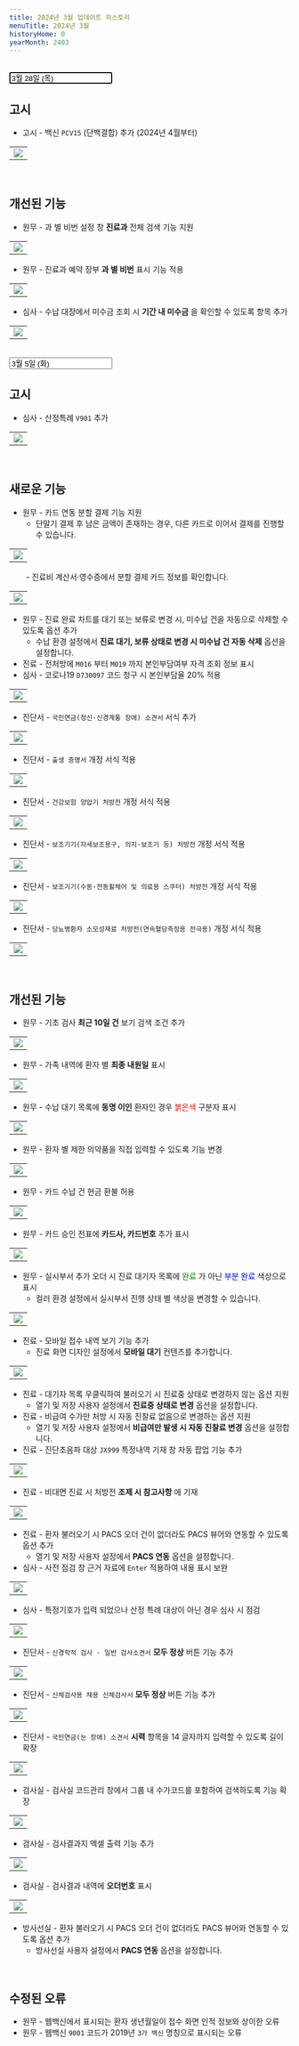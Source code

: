 ```yaml
---
title: 2024년 3월 업데이트 히스토리
menuTitle: 2024년 3월
historyHome: 0
yearMonth: 2403
---
```


<br>

<input type="text" name="t" id="title-input" value="3월 28일 (목)" autofocus readonly>

<br>

## 고시

- 고시 - 백신 `PCV15` (단백결합) 추가 (2024년 4월부터)
<table class="imgBox">
    <td class="imgBox">
        <a href="/images{{page.url}}/29.png" target="_blank">
            <img class="minCenterSmallMid" src="/images{{page.url}}/29.png">
        </a>
    </td>
</table>

<br>

## 개선된 기능

- 원무 - 과 별 비번 설정 창 **진료과** 전체 검색 기능 지원
<table class="imgBox">
    <td class="imgBox">
        <a href="/images{{page.url}}/30.png" target="_blank">
            <img class="minCenterSmallMid" src="/images{{page.url}}/30.png">
        </a>
    </td>
</table>

- 원무 - 진료과 예약 장부 **과 별 비번** 표시 기능 적용
<table class="imgBox">
    <td class="imgBox">
        <a href="/images{{page.url}}/31.png" target="_blank">
            <img class="minCenter" src="/images{{page.url}}/31.png">
        </a>
    </td>
</table>

- 심사 - 수납 대장에서 미수금 조회 시 **기간 내 미수금** 을 확인할 수 있도록 항목 추가
<table class="imgBox">
    <td class="imgBox">
        <a href="/images{{page.url}}/32.png" target="_blank">
            <img class="minCenter" src="/images{{page.url}}/32.png">
        </a>
    </td>
</table>

<br>

<input type="text" name="t" id="title-input" value="3월 5일 (화)" autofocus readonly>

<br>

## 고시

- 심사 - 산정특례 `V901` 추가
<table class="imgBox">
    <td class="imgBox">
        <a href="/images{{page.url}}/25.png" target="_blank">
            <img class="minCenterSmallMid" src="/images{{page.url}}/25.png">
        </a>
    </td>
</table>

<br>

## 새로운 기능

- 원무 - 카드 연동 분할 결제 기능 지원
    - 단말기 결제 후 남은 금액이 존재하는 경우, 다른 카드로 이어서 결제를 진행할 수 있습니다.
<table class="imgBox">
    <td class="imgBox">
        <a href="/images{{page.url}}/1.png" target="_blank">
            <img class="minCenter" src="/images{{page.url}}/1.png">
        </a>
    </td>
</table>
<span style="color:#696868; padding-left: 30px;"></span>
    - 진료비 계산서·영수증에서 분할 결제 카드 정보를 확인합니다.
<table class="imgBox">
    <td class="imgBox">
        <a href="/images{{page.url}}/2.png" target="_blank">
            <img class="minCenter" src="/images{{page.url}}/2.png">
        </a>
    </td>
</table> 

- 원무 - 진료 완료 차트를 대기 또는 보류로 변경 시, 미수납 건을 자동으로 삭제할 수 있도록 옵션 추가
    - 수납 환경 설정에서 **진료 대기, 보류 상태로 변경 시 미수납 건 자동 삭제** 옵션을 설정합니다.
- 진료 - 전처방에 `M016` 부터 `M019` 까지 본인부담여부 자격 조회 정보 표시
- 심사 - 코로나19 `D730097` 코드 청구 시 본인부담율 20% 적용
<table class="imgBox">
    <td class="imgBox">
        <a href="/images{{page.url}}/26.png" target="_blank">
            <img class="minCenter" src="/images{{page.url}}/26.png">
        </a>
    </td>
</table>

- 진단서 - `국민연금(정신·신경계통 장애) 소견서` 서식 추가
<table class="imgBox">
    <td class="imgBox">
        <a href="/images{{page.url}}/27.png" target="_blank">
            <img class="minCenter" src="/images{{page.url}}/27.png">
        </a>
    </td>
</table>

- 진단서 - `출생 증명서` 개정 서식 적용
<table class="imgBox">
    <td class="imgBox">
        <a href="/images{{page.url}}/28.png" target="_blank">
            <img class="minCenter" src="/images{{page.url}}/28.png">
        </a>
    </td>
</table>

- 진단서 - `건강보험 양압기 처방전` 개정 서식 적용
<table class="imgBox">
    <td class="imgBox">
        <a href="/images{{page.url}}/3.png" target="_blank">
            <img class="minCenter" src="/images{{page.url}}/3.png">
        </a>
    </td>
</table>

- 진단서 - `보조기기(자세보조용구, 의지·보조기 등) 처방전` 개정 서식 적용 
<table class="imgBox">
    <td class="imgBox">
        <a href="/images{{page.url}}/4.png" target="_blank">
            <img class="minCenter" src="/images{{page.url}}/4.png">
        </a>
    </td>
</table>

- 진단서 - `보조기기(수동·전동휠체어 및 의료용 스쿠터) 처방전` 개정 서식 적용
<table class="imgBox">
    <td class="imgBox">
        <a href="/images{{page.url}}/5.png" target="_blank">
            <img class="minCenter" src="/images{{page.url}}/5.png">
        </a>
    </td>
</table>

- 진단서 - `당뇨병환자 소모성재료 처방전(연속혈당측정용 전극용)` 개정 서식 적용
<table class="imgBox">
    <td class="imgBox">
        <a href="/images{{page.url}}/6.png" target="_blank">
            <img class="minCenter" src="/images{{page.url}}/6.png">
        </a>
    </td>
</table>

<br>

## 개선된 기능

- 원무 - 기초 검사 **최근 10일 건** 보기 검색 조건 추가
<table class="imgBox">
    <td class="imgBox">
        <a href="/images{{page.url}}/7.png" target="_blank">
            <img class="minCenter" src="/images{{page.url}}/7.png">
        </a>
    </td>
</table> 

- 원무 - 가족 내역에 환자 별 **최종 내원일** 표시
<table class="imgBox">
    <td class="imgBox">
        <a href="/images{{page.url}}/8.png" target="_blank">
            <img class="minCenter" src="/images{{page.url}}/8.png">
        </a>
    </td>
</table> 

- 원무 - 수납 대기 목록에 **동명 이인** 환자인 경우 <span style="color:red">붉은색</span> 구분자 표시
<table class="imgBox">
    <td class="imgBox">
        <a href="/images{{page.url}}/9.png" target="_blank">
            <img class="minCenter" src="/images{{page.url}}/9.png">
        </a>
    </td>
</table> 

- 원무 - 환자 별 제한 의약품을 직접 입력할 수 있도록 기능 변경
<table class="imgBox">
    <td class="imgBox">
        <a href="/images{{page.url}}/10.png" target="_blank">
            <img class="minCenter" src="/images{{page.url}}/10.png">
        </a>
    </td>
</table> 

- 원무 - 카드 수납 건 현금 환불 허용
<table class="imgBox">
    <td class="imgBox">
        <a href="/images{{page.url}}/11.png" target="_blank">
            <img class="minCenter" src="/images{{page.url}}/11.png">
        </a>
    </td>
</table> 

- 원무 - 카드 승인 전표에 **카드사, 카드번호** 추가 표시
<table class="imgBox">
    <td class="imgBox">
        <a href="/images{{page.url}}/12.png" target="_blank">
            <img class="minCenterSmall" src="/images{{page.url}}/12.png">
        </a>
    </td>
</table> 

- 원무 - 실시부서 추가 오더 시 진료 대기자 목록에 <span style="color:green">완료</span> 가 아닌 <span style="color:blue">부분 완료</span> 색상으로 표시
    - 컬러 환경 설정에서 실시부서 진행 상태 별 색상을 변경할 수 있습니다.
<table class="imgBox">
    <td class="imgBox">
        <a href="/images{{page.url}}/13.png" target="_blank">
            <img class="minCenter" src="/images{{page.url}}/13.png">
        </a>
    </td>
</table> 

- 진료 - 모바일 접수 내역 보기 기능 추가
    - 진료 화면 디자인 설정에서 **모바일 대기** 컨텐츠를 추가합니다.
<table class="imgBox">
    <td class="imgBox">
        <a href="/images{{page.url}}/14.png" target="_blank">
            <img class="minCenterSmall" src="/images{{page.url}}/14.png">
        </a>
    </td>
</table> 

- 진료 - 대기자 목록 우클릭하여 불러오기 시 진료중 상태로 변경하지 않는 옵션 지원
    - 열기 및 저장 사용자 설정에서 **진료중 상태로 변경** 옵션을 설정합니다.
- 진료 - 비급여 수가만 처방 시 자동 진찰료 없음으로 변경하는 옵션 지원
    - 열기 및 저장 사용자 설정에서 **비급여만 발생 시 자동 진찰료 변경** 옵션을 설정합니다.
- 진료 - 진단초음파 대상 `JX999` 특정내역 기재 창 자동 팝업 기능 추가
<table class="imgBox">
    <td class="imgBox">
        <a href="/images{{page.url}}/15.png" target="_blank">
            <img class="minCenter" src="/images{{page.url}}/15.png">
        </a>
    </td>
</table> 

- 진료 - 비대면 진료 시 처방전 **조제 시 참고사항** 에 기재
<table class="imgBox">
    <td class="imgBox">
        <a href="/images{{page.url}}/16.png" target="_blank">
            <img class="minCenter" src="/images{{page.url}}/16.png">
        </a>
    </td>
</table> 

- 진료 - 환자 불러오기 시 PACS 오더 건이 없더라도 PACS 뷰어와 연동할 수 있도록 옵션 추가
    - 열기 및 저장 사용자 설정에서 **PACS 연동** 옵션을 설정합니다.
- 심사 - 사전 점검 창 근거 자료에 `Enter` 적용하여 내용 표시 보완
<table class="imgBox">
    <td class="imgBox">
        <a href="/images{{page.url}}/17.png" target="_blank">
            <img class="minCenterSmallMid" src="/images{{page.url}}/17.png">
        </a>
    </td>
</table> 

- 심사 - 특정기호가 입력 되었으나 산정 특례 대상이 아닌 경우 심사 시 점검
<table class="imgBox">
    <td class="imgBox">
        <a href="/images{{page.url}}/18.png" target="_blank">
            <img class="minCenter" src="/images{{page.url}}/18.png">
        </a>
    </td>
</table> 

- 진단서 - `신경학적 검사 - 일반 검사소견서` **모두 정상** 버튼 기능 추가
<table class="imgBox">
    <td class="imgBox">
        <a href="/images{{page.url}}/19.png" target="_blank">
            <img class="minCenter" src="/images{{page.url}}/19.png">
        </a>
    </td>
</table> 

- 진단서 - `신체검사용 채용 신체검사서` **모두 정상** 버튼 기능 추가
<table class="imgBox">
    <td class="imgBox">
        <a href="/images{{page.url}}/20.png" target="_blank">
            <img class="minCenter" src="/images{{page.url}}/20.png">
        </a>
    </td>
</table> 

- 진단서 - `국민연금(눈 장애) 소견서` **시력** 항목을 14 글자까지 입력할 수 있도록 길이 확장
<table class="imgBox">
    <td class="imgBox">
        <a href="/images{{page.url}}/21.png" target="_blank">
            <img class="minCenter" src="/images{{page.url}}/21.png">
        </a>
    </td>
</table> 

- 검사실 - 검사실 코드관리 창에서 그룹 내 수가코드를 포함하여 검색하도록 기능 확장
<table class="imgBox">
    <td class="imgBox">
        <a href="/images{{page.url}}/22.png" target="_blank">
            <img class="minCenter" src="/images{{page.url}}/22.png">
        </a>
    </td>
</table> 

- 검사실 - 검사결과지 엑셀 출력 기능 추가
<table class="imgBox">
    <td class="imgBox">
        <a href="/images{{page.url}}/23.png" target="_blank">
            <img class="minCenter" src="/images{{page.url}}/23.png">
        </a>
    </td>
</table> 

- 검사실 - 검사결과 내역에 **오더번호** 표시
<table class="imgBox">
    <td class="imgBox">
        <a href="/images{{page.url}}/24.png" target="_blank">
            <img class="minCenter" src="/images{{page.url}}/24.png">
        </a>
    </td>
</table> 

- 방사선실 - 환자 불러오기 시 PACS 오더 건이 없더라도 PACS 뷰어와 연동할 수 있도록 옵션 추가
    - 방사선실 사용자 설정에서 **PACS 연동** 옵션을 설정합니다.

<br>

## 수정된 오류

- 원무 - 웹백신에서 표시되는 환자 생년월일이 접수 화면 인적 정보와 상이한 오류
- 원무 - 웹백신 `9001` 코드가 2019년 `3가 백신` 명칭으로 표시되는 오류